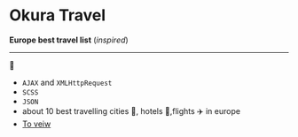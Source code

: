 # Okura Travel
**Europe best travel list** (_inspired_)

---
:pencil:
- `AJAX` and `XMLHttpRequest`
- `SCSS`
- `JSON`
- about 10 best travelling cities :ferris_wheel:, hotels :hotel:,flights :airplane: in europe
- [ To veiw ](https://sai124-raj.github.io/okura_travel/index.html)

